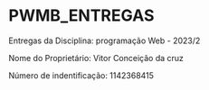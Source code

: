 # PWMB_ENTREGAS
 
Entregas da Disciplina: programação Web - 2023/2
 
Nome do Proprietário: Vitor Conceição da cruz

Número de indentificação: 1142368415 
